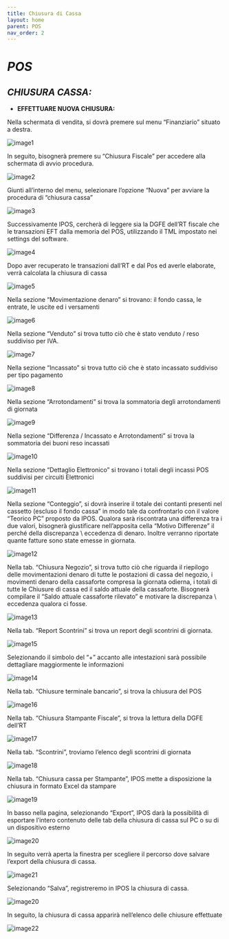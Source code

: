 ```yaml
---
title: Chiusura di Cassa
layout: home
parent: POS
nav_order: 2
---
```

# ***POS***

## ***CHIUSURA CASSA:***

- **EFFETTUARE NUOVA CHIUSURA:**

Nella schermata di vendita, si dovrà premere sul menu “Finanziario”
situato a destra.

![image1](https://github.com/BBCWiki/IPos-Manuals/assets/164161230/2ec0ba98-8455-4ce0-8e12-5246619e4e72)

In seguito, bisognerà premere su “Chiusura Fiscale” per accedere alla
schermata di avvio procedura.

![image2](https://github.com/BBCWiki/IPos-Manuals/assets/164161230/63064fdc-f339-42fa-a76b-07c373355465)

Giunti all’interno del menu, selezionare l’opzione “Nuova” per avviare
la procedura di “chiusura cassa”

![image3](https://github.com/BBCWiki/IPos-Manuals/assets/164161230/096c8e5e-22dd-42c7-8993-b6cc036c195b)

Successivamente IPOS, cercherà di leggere sia la DGFE dell’RT fiscale
che le transazioni EFT dalla memoria del POS, utilizzando il TML
impostato nei settings del software.

![image4](https://github.com/BBCWiki/IPos-Manuals/assets/164161230/4351f03a-7eb2-42bf-8c5f-96e1b0490232)

Dopo aver recuperato le transazioni dall’RT e dal Pos ed averle
elaborate, verrà calcolata la chiusura di cassa

![image5](https://github.com/BBCWiki/IPos-Manuals/assets/164161230/bd7aa435-9090-4493-8729-e7034d73986e)

Nella sezione “Movimentazione
denaro” si trovano: il fondo cassa, le entrate, le uscite ed i
versamenti

![image6](https://github.com/BBCWiki/IPos-Manuals/assets/164161230/fa547de9-2a1c-4562-850a-8bde9d1e0922)

Nella sezione “Venduto” si trova tutto ciò che è stato venduto / reso
suddiviso per IVA.

![image7](https://github.com/BBCWiki/IPos-Manuals/assets/164161230/6e8357dd-9325-4946-92db-4b36051159c4)

Nella sezione “Incassato” si
trova tutto ciò che è stato incassato suddiviso per tipo pagamento

![image8](https://github.com/BBCWiki/IPos-Manuals/assets/164161230/b7c5325a-5152-4d4d-997e-519602180ea9)

Nella sezione
“Arrotondamenti” si trova la sommatoria degli arrotondamenti di giornata

![image9](https://github.com/BBCWiki/IPos-Manuals/assets/164161230/4f22804f-b757-4801-b9cb-91b2191598f3)

Nella sezione “Differenza / Incassato e Arrotondamenti” si trova la sommatoria dei buoni reso
incassati

![image10](https://github.com/BBCWiki/IPos-Manuals/assets/164161230/d714995c-92de-45b4-ab74-3c96441956ec)

Nella sezione “Dettaglio Elettronico” si trovano i totali degli incassi POS suddivisi per
circuiti Elettronici

![image11](https://github.com/BBCWiki/IPos-Manuals/assets/164161230/28d1be04-ac8a-475a-b972-a6aa03741257)

Nella sezione “Conteggio”, si dovrà inserire il totale dei contanti
presenti nel cassetto (escluso il fondo cassa” in modo tale da
confrontarlo con il valore “Teorico PC” proposto da IPOS. Qualora sarà
riscontrata una differenza tra i due valori, bisognerà giustificare
nell’apposita cella “Motivo Differenze” il perché della discrepanza \\
eccedenza di denaro. Inoltre verranno riportate quante fatture sono
state emesse in giornata.

![image12](https://github.com/BBCWiki/IPos-Manuals/assets/164161230/2dccd688-6efd-45de-b3df-74ceab154159)


Nella tab. “Chiusura Negozio”, si trova tutto ciò che riguarda il
riepilogo delle movimentazioni denaro di tutte le postazioni di cassa
del negozio, i movimenti denaro della cassaforte compresa la giornata
odierna, i totali di tutte le Chiusure di cassa ed il saldo attuale
della cassaforte. Bisognerà compilare il “Saldo attuale cassaforte
rilevato” e motivare la discrepanza \\ eccedenza qualora ci fosse.

![image13](https://github.com/BBCWiki/IPos-Manuals/assets/164161230/5dc0fe29-dc5e-4319-8607-a633eacc45bd)

Nella tab. “Report Scontrini” si trova un report degli scontrini di
giornata. 

![image15](https://github.com/BBCWiki/IPos-Manuals/assets/164161230/99958497-8bb0-47df-bdcb-65f807f47320)

Selezionando il simbolo del “+” accanto alle intestazioni sarà
possibile dettagliare maggiormente le informazioni

![image14](https://github.com/BBCWiki/IPos-Manuals/assets/164161230/0e3f8814-3503-4a3f-9601-fcc30314e027)

Nella tab. “Chiusure terminale bancario”, si trova la chiusura del POS

![image16](https://github.com/BBCWiki/IPos-Manuals/assets/164161230/fbf0031a-9930-43c4-83f9-a24c0793084d)

Nella tab. “Chiusura Stampante Fiscale”, si trova la lettura della DGFE dell’RT

![image17](https://github.com/BBCWiki/IPos-Manuals/assets/164161230/687495d0-8d50-4e7f-99c3-873615efc083)

Nella tab. “Scontrini”, troviamo l’elenco degli scontrini di giornata

![image18](https://github.com/BBCWiki/IPos-Manuals/assets/164161230/7f785add-0dc1-4235-bab6-81400f895b91)

Nella tab. “Chiusura cassa per Stampante”, IPOS mette a disposizione la chiusura in formato Excel
da stampare

![image19](https://github.com/BBCWiki/IPos-Manuals/assets/164161230/46b96d13-14d8-4cf6-ae4b-d6fce16a83d8)

In basso nella pagina, selezionando “Export”, IPOS darà la possibilità
di esportare l’intero contenuto delle tab della chiusura di cassa sul PC
o su di un dispositivo esterno

![image20](https://github.com/BBCWiki/IPos-Manuals/assets/164161230/20a46eb4-8188-4d94-9970-eb517420f781)

In seguito verrà aperta la finestra per scegliere il percorso dove salvare l’export della chiusura
di cassa.

![image21](https://github.com/BBCWiki/IPos-Manuals/assets/164161230/6af4eb18-b466-4990-ab08-1a8a1ee24247)

Selezionando “Salva”, registreremo in IPOS la chiusura di cassa.

![image20](https://github.com/BBCWiki/IPos-Manuals/assets/164161230/948f0b93-49d6-4ea6-9080-a8714fa3432b)

In seguito, la chiusura di cassa apparirà nell’elenco delle chiusure effettuate

![image22](https://github.com/BBCWiki/IPos-Manuals/assets/164161230/0f40faf0-c15e-42a1-8e28-de84c621f6db)

